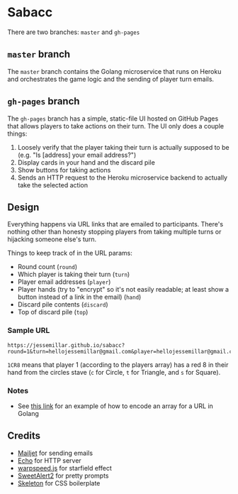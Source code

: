 # Sabacc

There are two branches: `master` and `gh-pages`

## `master` branch

The `master` branch contains the Golang microservice that runs on Heroku and orchestrates the game logic and the sending of player turn emails.

## `gh-pages` branch

The `gh-pages` branch has a simple, static-file UI hosted on GitHub Pages that allows players to take actions on their turn. The UI only does a couple things:

1. Loosely verify that the player taking their turn is actually supposed to be (e.g. "Is [address] your email address?")
1. Display cards in your hand and the discard pile
1. Show buttons for taking actions
1. Sends an HTTP request to the Heroku microservice backend to actually take the selected action

## Design

Everything happens via URL links that are emailed to participants. There's nothing other than honesty stopping players from taking multiple turns or hijacking someone else's turn.

Things to keep track of in the URL params:

- Round count (`round`)
- Which player is taking their turn (`turn`)
- Player email addresses (`player`)
- Player hands (try to "encrypt" so it's not easily readable; at least show a button instead of a link in the email) (`hand`)
- Discard pile contents (`discard`)
- Top of discard pile (`top`)

### Sample URL

```
https://jessemillar.github.io/sabacc?round=1&turn=hellojessemillar@gmail.com&player=hellojessemillar@gmail.com&player=test@test.com...
```

`1CR8` means that player 1 (according to the players array) has a red 8 in their hand from the circles stave (`c` for Circle, `t` for Triangle, and `s` for Square).

### Notes

- See [this link](https://golang.org/pkg/net/url/#example_Values) for an example of how to encode an array for a URL in Golang

## Credits

- [Mailjet](https://github.com/mailjet/mailjet-apiv3-go) for sending emails
- [Echo](https://echo.labstack.com) for HTTP server
- [warpspeed.js](https://fdossena.com/?p=warpspeed/i.frag) for starfield effect
- [SweetAlert2](https://sweetalert2.github.io) for pretty prompts
- [Skeleton](http://getskeleton.com) for CSS boilerplate
